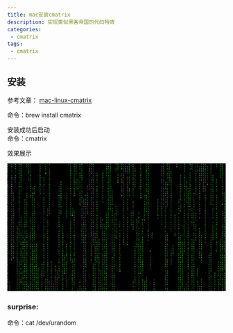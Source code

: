 ```yaml
---
title: mac安装cmatrix
description: 实现类似黑客帝国的代码特效
categories:
 - cmatrix
tags:
 - cmatrix
---
```


<!-- more -->

##  安装

参考文章：
[mac-linux-cmatrix](https://www.cnhzz.com/mac-linux-cmatrix/)

命令：brew install cmatrix

安装成功后启动  
命令：cmatrix

效果展示

![cmatrix_demo](https://raw.githubusercontent.com/hzheng93/PictureLibrary/master/pictureLib/WX20180928-154126%402x.png)


### surprise:
命令：cat /dev/urandom